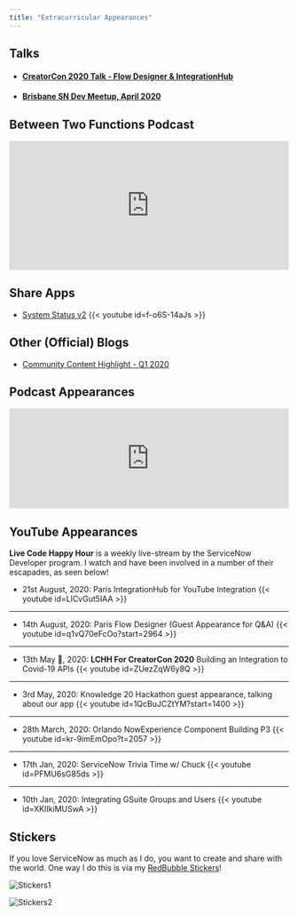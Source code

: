 ```yaml
---
title: "Extracurricular Appearances"
---
```


## Talks

- #### [CreatorCon 2020 Talk - Flow Designer & IntegrationHub](https://events.servicenow.com/widget/servicenow/creatorcon2020/creatorconschedule/session/1600462651353001eENq#16007999589720017YHf)
- #### [Brisbane SN Dev Meetup, April 2020](/presentations/april2020)

## Between Two Functions Podcast
<iframe src="https://open.spotify.com/embed-podcast/episode/0SfkFdRLCjUixvaqjDflJE" width="100%" height="232" frameborder="0" allowtransparency="true" allow="encrypted-media"></iframe>

## Share Apps

- [System Status v2](https://developer.servicenow.com/connect.do#!/share/contents/5434060_system_status_v2?v=1.01&t=PRODUCT_DETAILS)
{{< youtube id=f-o6S-14aJs >}}

## Other (Official) Blogs

- [Community Content Highlight - Q1 2020](https://developer.servicenow.com/blog.do?p=/post/2020q1-mvp-content/)

## Podcast Appearances

<iframe src="https://omny.fm/shows/break-point/a-conversation-with-developer-mvp-andrew-albury-do/embed?style=cover" frameborder="0" width="100%" height="180"></iframe>

## YouTube Appearances 

**Live Code Happy Hour** is a weekly live-stream by the ServiceNow Developer program. I watch and have been involved in a number of their escapades, as seen below!

- 21st August, 2020: Paris IntegrationHub for YouTube Integration
{{< youtube id=LlCvGut5IAA >}}

---

- 14th August, 2020: Paris Flow Designer (Guest Appearance for Q&A)
{{< youtube id=q1vQ70eFcOo?start=2964 >}}

---

- 13th May :tada:, 2020: **LCHH For CreatorCon 2020** Building an Integration to Covid-19 APIs
{{< youtube id=ZUezZqW6y8Q >}}

---

- 3rd May, 2020: Knowledge 20 Hackathon guest appearance, talking about our app
{{< youtube id=1QcBuJCZtYM?start=1400 >}}

---

- 28th March, 2020: Orlando NowExperience Component Building P3
{{< youtube id=kr-9imEmOpo?t=2057 >}}

---

- 17th Jan, 2020: ServiceNow Trivia Time w/ Chuck
{{< youtube id=PFMU6sG85ds >}}

---

- 10th Jan, 2020: Integrating GSuite Groups and Users
{{< youtube id=XKIIkiMUSwA >}}


## Stickers

If you love ServiceNow as much as I do, you want to create and share with the world. One way I do this is via my [RedBubble Stickers](https://www.redbubble.com/people/dorsy99/shop)!

![Stickers1](/img/stickers1.jpeg)

![Stickers2](/img/stickers2.jpeg)